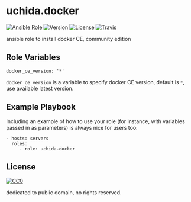 uchida.docker
=============

[![Ansible Role](https://img.shields.io/ansible/role/20899.svg?maxAge=2592000)](https://galaxy.ansible.com/uchida/docker/)
![Version](https://img.shields.io/github/tag/uchida/ansible-role-docker.svg)
[![License](https://img.shields.io/github/license/uchida/ansible-role-docker.svg?maxAge=2592000)](https://tldrlegal.com/license/creative-commons-cc0-1.0-universal)
[![Travis](https://img.shields.io/travis/uchida/ansible-role-docker.svg)](https://travis-ci.org/uchida/ansible-role-docker)

ansible role to install docker CE, community edition

Role Variables
--------------

```
docker_ce_version: '*'
```

`docker_ce_version` is a variable to specify docker CE version, default is `*`, use available latest version.

Example Playbook
----------------

Including an example of how to use your role (for instance, with variables passed in as parameters) is always nice for users too:

```
- hosts: servers
  roles:
     - role: uchida.docker
```

License
-------

[![CC0](http://i.creativecommons.org/p/zero/1.0/88x31.png "CC0")](http://creativecommons.org/publicdomain/zero/1.0/deed)

dedicated to public domain, no rights reserved.
